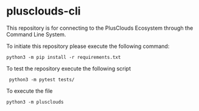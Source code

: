 # plusclouds-cli

This repository is for connecting to the PlusClouds Ecosystem through the Command Line System.

To initiate this repository please execute the following command:

```shell
python3 -m pip install -r requirements.txt
```

To test the repository execute the following script

```shell
 python3 -m pytest tests/
```

To execute the file
```shell
python3 -m plusclouds
```
